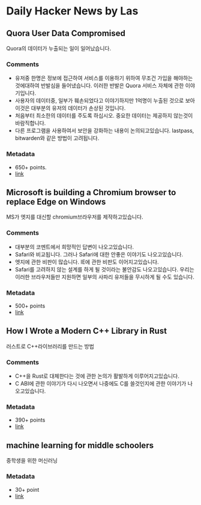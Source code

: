 # Daily Hacker News by Las

## Quora User Data Compromised

Quora의 데이터가 누출되는 일이 일어났습니다.

### Comments

- 유저중 한명은 정보에 접근하여 서비스를 이용하기 위하여 무조건 가입을 해야하는 것에대하여 반발심을 들어냈습니다. 이러한 반발은 Quora 서비스 자체에 관한 이야기입니다.
- 사용자의 데이터중, 일부가 훼손되었다고 이야기하지만 1억명이 누출된 것으로 보아 이것은 대부분의 유저의 데이터가 손상된 것입니다.
- 처음부터 최소한의 데이터를 주도록 하십시오. 중요한 데이터는 제공하지 않는것이 바람직합니다.
- 다른 프로그램을 사용하여서 보안을 강화하는 내용이 논의되고있습니다. lastpass, bitwarden와 같은 방법이 고려됩니다.

### Metadata

- 650+ points.
- [link](https://news.ycombinator.com/item?id=18594564)

## Microsoft is building a Chromium browser to replace Edge on Windows

MS가 엣지를 대신할 chromium브라우저를 제작하고있습니다.

### Comments

- 대부분의 코멘트에서 희망적인 답변이 나오고있습니다.
- Safari와 비교됩니다. 그러나 Safari에 대한 안좋은 이야기도 나오고있습니다.
- 엣지에 관한 비판이 많습니다. IE에 관한 비판도 이어지고있습니다.
- Safari를 고려하지 않는 설계를 하게 될 것이라는 불안감도 나오고있습니다. 우리는 이러한 브라우저들만 지원하면 일부의 사파리 유저들을 무시하게 될 수도 있습니다.

### Metadata

- 500+ points
- [link](https://news.ycombinator.com/item?id=18595069)

## How I Wrote a Modern C++ Library in Rust

러스트로 C++라이브러리를 만드는 방법

### Comments

- C++을 Rust로 대체한다는 것에 관한 논의가 활발하게 이루어지고있습니다.
- C ABI에 관한 이야기가 다시 나오면서 나중에도 C를 쓸것인지에 관한 이야기가 나오고있습니다.

### Metadata

- 390+ points
- [link](https://news.ycombinator.com/item?id=18588543)


## machine learning for middle schoolers

중학생을 위한 머신러닝

### Metadata

- 30+ point
- [link](https://blog.stephenwolfram.com/2017/05/machine-learning-for-middle-schoolers/)